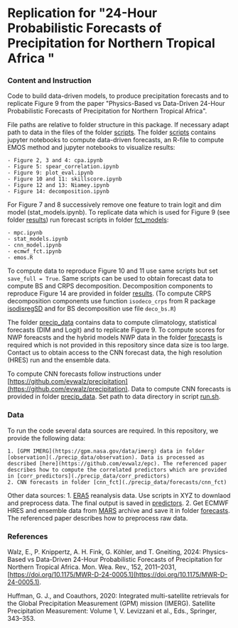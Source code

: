 # Replication for "24-Hour Probabilistic Forecasts of Precipitation for Northern Tropical Africa "

### Content and Instruction
Code to build data-driven models, to produce precipitation forecasts and to replicate Figure 9 from the paper "Physics-Based vs Data-Driven 24-Hour Probabilistic Forecasts of Precipitation for Northern Tropical Africa".

File paths are relative to folder structure in this package. If necessary adapt path to data in the files of the folder [scripts](./scripts/). The folder [scripts](./scripts/) contains jupyter notebooks to compute data-driven forecasts, an R-file to compute EMOS method and jupyter notebooks to visualize results:
    
    - Figure 2, 3 and 4: cpa.ipynb 
    - Figure 5: spear_correlation.ipynb 
    - Figure 9: plot_eval.ipynb
    - Figure 10 and 11: skillscore.ipynb
    - Figure 12 and 13: Niamey.ipynb
    - Figure 14: decomposition.ipynb

For Figure 7 and 8 successively remove one feature to train logit and dim model (stat_models.ipynb). To replicate data which is used for Figure 9 (see folder [results](./precip_data/results/)) run forecast scripts in folder [fct_models](./scripts/fct_models/): 

    - mpc.ipynb
    - stat_models.ipynb
    - cnn_model.ipynb
    - ecmwf_fct.ipynb 
    - emos.R
 
To compute data to reproduce Figure 10 and 11 use same scripts but set `save_full = True`. Same scripts can be used to obtain forecast data to compute BS and CRPS decomposition. Decomposition components to reproduce Figure 14 are provided in folder [results](./precip_data/results/). (To compute CRPS decomposition components use function `isodeco_crps` from R package [isodisregSD](https://github.com/evwalz/isodisregSD) and for BS decomposition use file `deco_bs.R`)

The folder [precip_data](./precip_data/) contains data to compute climatology, statistical forecasts (DIM and Logit) and to replicate Figure 9. To compute scores for NWP foreacsts and the hybrid models NWP data in the folder [forecasts](./precip_data/forecasts) is required which is not provided in this repository since data size is too large. Contact us to obtain access to the CNN forecast data, the high resolution (HRES) run and the ensemble data.

To compute CNN forecasts follow instructions under [https://github.com/evwalz/precipitation](https://github.com/evwalz/precipitation). Data to compute CNN forecasts is provided in folder [precip_data](./precip_data/). Set path to data directory in script [run.sh](https://github.com/evwalz/precipitation/tree/main/run).

### Data
To run the code several data sources are required. In this repository, we provide the following data:

    1. [GPM IMERG](https://gpm.nasa.gov/data/imerg) data in folder [observation](./precip_data/observation). Data is processed as described [here](https://github.com/evwalz/epc). The referenced paper describes how to compute the correlated predictors which are provided in [corr_predictors](./precip_data/corr_predictors)
    2. CNN forecasts in folder [cnn_fct](./precip_data/forecasts/cnn_fct)

Other data sources:
    1. [ERA5](https://www.ecmwf.int/en/forecasts/dataset/ecmwf-reanalysis-v5) reanalysis data. Use scripts in XYZ to downlaod and preprocess data. The final output is saved in [predictors](./precip_data/predictors).
    2. Get ECMWF HRES and ensemble data from [MARS](https://confluence.ecmwf.int/display/CEMS/MARS) archive and save it in folder [forecasts](./precip_data/forecasts). The referenced paper describes how to preprocess raw data.


### References
Walz, E., P. Knippertz, A. H. Fink, G. Köhler, and T. Gneiting, 2024: Physics-Based vs Data-Driven 24-Hour Probabilistic Forecasts of Precipitation for Northern Tropical Africa. Mon. Wea. Rev., 152, 2011–2031, [https://doi.org/10.1175/MWR-D-24-0005.1](https://doi.org/10.1175/MWR-D-24-0005.1). 

Huffman, G. J., and Coauthors, 2020: Integrated multi-satellite retrievals for the Global Precipitation Measurement (GPM) mission (IMERG). Satellite Precipitation Measurement:
Volume 1, V. Levizzani et al., Eds., Springer, 343–353.



